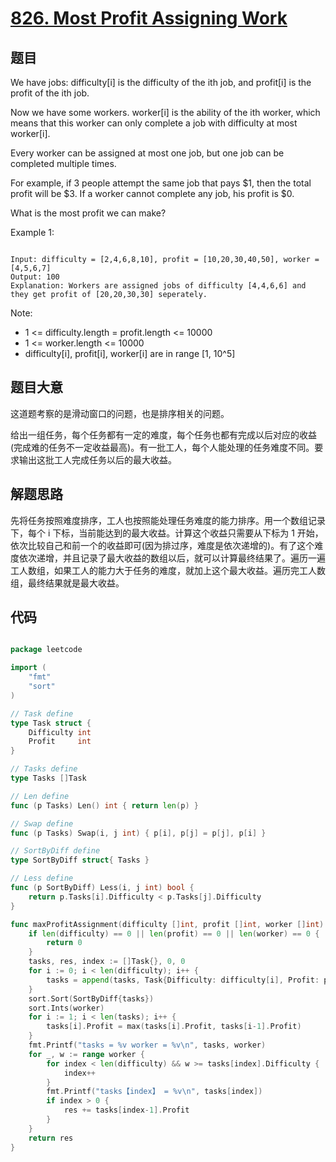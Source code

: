 # [826. Most Profit Assigning Work](https://leetcode.com/problems/most-profit-assigning-work/)

## 题目

We have jobs: difficulty[i] is the difficulty of the ith job, and profit[i] is the profit of the ith job. 

Now we have some workers. worker[i] is the ability of the ith worker, which means that this worker can only complete a job with difficulty at most worker[i]. 

Every worker can be assigned at most one job, but one job can be completed multiple times.

For example, if 3 people attempt the same job that pays $1, then the total profit will be $3.  If a worker cannot complete any job, his profit is $0.

What is the most profit we can make?


Example 1:


```

Input: difficulty = [2,4,6,8,10], profit = [10,20,30,40,50], worker = [4,5,6,7]
Output: 100 
Explanation: Workers are assigned jobs of difficulty [4,4,6,6] and they get profit of [20,20,30,30] seperately.

```

Note:

- 1 <= difficulty.length = profit.length <= 10000
- 1 <= worker.length <= 10000
- difficulty[i], profit[i], worker[i]  are in range [1, 10^5]


## 题目大意

这道题考察的是滑动窗口的问题，也是排序相关的问题。

给出一组任务，每个任务都有一定的难度，每个任务也都有完成以后对应的收益(完成难的任务不一定收益最高)。有一批工人，每个人能处理的任务难度不同。要求输出这批工人完成任务以后的最大收益。

## 解题思路

先将任务按照难度排序，工人也按照能处理任务难度的能力排序。用一个数组记录下，每个 i 下标，当前能达到的最大收益。计算这个收益只需要从下标为 1 开始，依次比较自己和前一个的收益即可(因为排过序，难度是依次递增的)。有了这个难度依次递增，并且记录了最大收益的数组以后，就可以计算最终结果了。遍历一遍工人数组，如果工人的能力大于任务的难度，就加上这个最大收益。遍历完工人数组，最终结果就是最大收益。




## 代码

```go

package leetcode

import (
	"fmt"
	"sort"
)

// Task define
type Task struct {
	Difficulty int
	Profit     int
}

// Tasks define
type Tasks []Task

// Len define
func (p Tasks) Len() int { return len(p) }

// Swap define
func (p Tasks) Swap(i, j int) { p[i], p[j] = p[j], p[i] }

// SortByDiff define
type SortByDiff struct{ Tasks }

// Less define
func (p SortByDiff) Less(i, j int) bool {
	return p.Tasks[i].Difficulty < p.Tasks[j].Difficulty
}

func maxProfitAssignment(difficulty []int, profit []int, worker []int) int {
	if len(difficulty) == 0 || len(profit) == 0 || len(worker) == 0 {
		return 0
	}
	tasks, res, index := []Task{}, 0, 0
	for i := 0; i < len(difficulty); i++ {
		tasks = append(tasks, Task{Difficulty: difficulty[i], Profit: profit[i]})
	}
	sort.Sort(SortByDiff{tasks})
	sort.Ints(worker)
	for i := 1; i < len(tasks); i++ {
		tasks[i].Profit = max(tasks[i].Profit, tasks[i-1].Profit)
	}
	fmt.Printf("tasks = %v worker = %v\n", tasks, worker)
	for _, w := range worker {
		for index < len(difficulty) && w >= tasks[index].Difficulty {
			index++
		}
		fmt.Printf("tasks【index】 = %v\n", tasks[index])
		if index > 0 {
			res += tasks[index-1].Profit
		}
	}
	return res
}

```
